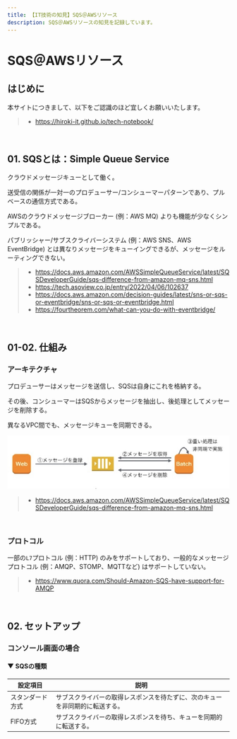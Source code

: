 ```yaml
---
title: 【IT技術の知見】SQS＠AWSリソース
description: SQS＠AWSリソースの知見を記録しています。
---
```


# SQS＠AWSリソース

## はじめに

本サイトにつきまして、以下をご認識のほど宜しくお願いいたします。

> - https://hiroki-it.github.io/tech-notebook/

<br>

## 01. SQSとは：Simple Queue Service

クラウドメッセージキューとして働く。

送受信の関係が一対一のプロデューサー/コンシューマーパターンであり、プルベースの通信方式である。

AWSのクラウドメッセージブローカー (例：AWS MQ) よりも機能が少なくシンプルである。

パブリッシャー/サブスクライバーシステム (例：AWS SNS、AWS EventBridge) とは異なりメッセージをキューイングできるが、メッセージをルーティングできない。

> - https://docs.aws.amazon.com/AWSSimpleQueueService/latest/SQSDeveloperGuide/sqs-difference-from-amazon-mq-sns.html
> - https://tech.asoview.co.jp/entry/2022/04/06/102637
> - https://docs.aws.amazon.com/decision-guides/latest/sns-or-sqs-or-eventbridge/sns-or-sqs-or-eventbridge.html
> - https://fourtheorem.com/what-can-you-do-with-eventbridge/

<br>

## 01-02. 仕組み

### アーキテクチャ

プロデューサーはメッセージを送信し、SQSは自身にこれを格納する。

その後、コンシューマーはSQSからメッセージを抽出し、後処理としてメッセージを削除する。

異なるVPC間でも、メッセージキューを同期できる。

![AmazonSQSとは](https://raw.githubusercontent.com/hiroki-it/tech-notebook-images/master/images/SQS.jpeg)

> - https://docs.aws.amazon.com/AWSSimpleQueueService/latest/SQSDeveloperGuide/sqs-difference-from-amazon-mq-sns.html

<br>

### プロトコル

一部の`L7`プロトコル (例：HTTP) のみをサポートしており、一般的なメッセージプロトコル (例：AMQP、STOMP、MQTTなど) はサポートしていない。

> - https://www.quora.com/Should-Amazon-SQS-have-support-for-AMQP

<br>

## 02. セットアップ

### コンソール画面の場合

#### ▼ SQSの種類

| 設定項目         | 説明                                                                         |
| ---------------- | ---------------------------------------------------------------------------- |
| スタンダード方式 | サブスクライバーの取得レスポンスを待たずに、次のキューを非同期的に転送する。 |
| FIFO方式         | サブスクライバーの取得レスポンスを待ち、キューを同期的に転送する。           |

<br>
